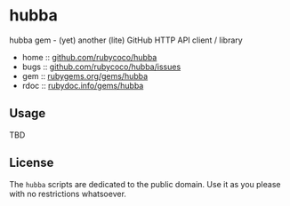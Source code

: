# hubba

hubba gem - (yet) another (lite) GitHub HTTP API client / library

* home  :: [github.com/rubycoco/hubba](https://github.com/rubycoco/hubba)
* bugs  :: [github.com/rubycoco/hubba/issues](https://github.com/rubycoco/hubba/issues)
* gem   :: [rubygems.org/gems/hubba](https://rubygems.org/gems/hubba)
* rdoc  :: [rubydoc.info/gems/hubba](http://rubydoc.info/gems/hubba)


## Usage

TBD



## License

The `hubba` scripts are dedicated to the public domain.
Use it as you please with no restrictions whatsoever.
